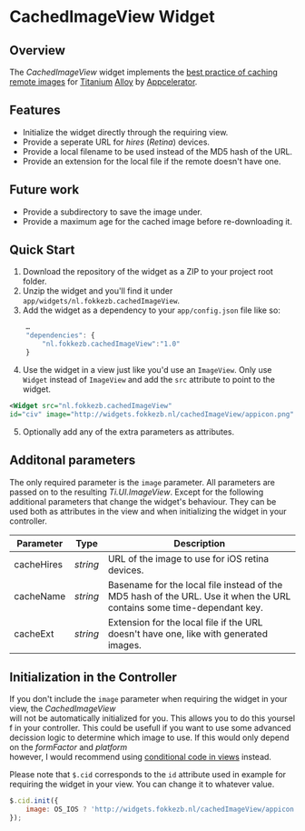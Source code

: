 # CachedImageView Widget
## Overview
The *CachedImageView* widget implements the [best practice of caching remote images](http://docs.appcelerator.com/titanium/latest/#!/guide/Image_Best_Practices-section-30082525_ImageBestPractices-Cachingremoteimages) for [Titanium](http://www.appcelerator.com/platform) [Alloy](http://projects.appcelerator.com/alloy/docs/Alloy-bootstrap/index.html) by [Appcelerator](http://www.appcelerator.com).

## Features
* Initialize the widget directly through the requiring view.
* Provide a seperate URL for *hires* (*Retina*) devices.
* Provide a local filename to be used instead of the MD5 hash of the URL.
* Provide an extension for the local file if the remote doesn't have one.

## Future work
* Provide a subdirectory to save the image under.
* Provide a maximum age for the cached image before re-downloading it.

## Quick Start
1. Download the repository of the widget as a ZIP to your project root folder.
2. Unzip the widget and you'll find it under `app/widgets/nl.fokkezb.cachedImageView`.
3. Add the widget as a dependency to your `app/config.json` file like so:

```javascript
	…
	"dependencies": {
		"nl.fokkezb.cachedImageView":"1.0"
	}
```

4. Use the widget in a view just like you'd use an `ImageView`. Only use `Widget` instead of `ImageView` and add the `src` attribute to point to the widget.
```xml
<Widget src="nl.fokkezb.cachedImageView"
id="civ" image="http://widgets.fokkezb.nl/cachedImageView/appicon.png" />
```
5. Optionally add any of the extra parameters as attributes.

## Additonal parameters
The only required parameter is the `image` parameter. All parameters are passed on to the resulting *Ti.UI.ImageView*. Except for the following additional parameters that change the widget's behaviour. They can be used both as attributes in the view and when initializing the widget in your controller.

| Parameter | Type | Description |
| --------- | ---- | ----------- |
| cacheHires | *string* | URL of the image to use for iOS retina devices. |
| cacheName | *string*  | Basename for the local file instead of the MD5 hash of the URL. Use it when the URL contains some time-dependant key. |
| cacheExt | *string* | Extension for the local file if the URL doesn't have one, like with generated images. |

## Initialization in the Controller
If you don't include the `image` parameter when requiring the widget in your view, the *CachedImageView* will not be automatically initialized for you. This allows you to do this yourself in your controller. This could be usefull if you want to use some advanced decission logic to determine which image to use. If this would only depend on the *formFactor* and *platform* however, I would recommend using [conditional code in views](http://docs.appcelerator.com/titanium/3.0/#!/guide/Alloy_Views-section-34636249_AlloyViews-ConditionalCode) instead.

Please note that `$.cid` corresponds to the `id` attribute used in example for requiring the widget in your view. You can change it to whatever value. 

```javascript
$.cid.init({
    image: OS_IOS ? 'http://widgets.fokkezb.nl/cachedImageView/appicon.png' : 'http://url.to/android.png'
});
```
